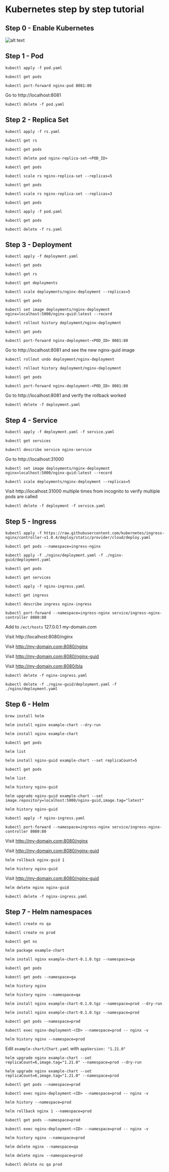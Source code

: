 # Kubernetes step by step tutorial

## Step 0 - Enable Kubernetes
![alt text](k8s.png "k8s enabled")

## Step 1 - Pod
```kubectl apply -f pod.yaml```

```kubectl get pods```

```kubectl port-forward nginx-pod 8081:80```

Go to http://localhost:8081

```kubectl delete -f pod.yaml```


## Step 2 - Replica Set

```kubectl apply -f rs.yaml```

```kubectl get rs```

```kubectl get pods```

```kubectl delete pod nginx-replica-set-<POD_ID>```

```kubectl get pods```

```kubectl scale rs nginx-replica-set --replicas=5```

```kubectl get pods```

```kubectl scale rs nginx-replica-set --replicas=3```

```kubectl get pods```

```kubectl apply -f pod.yaml```

```kubectl get pods```

```kubectl delete -f rs.yaml```

## Step 3 - Deployment

```kubectl apply -f deployment.yaml```

```kubectl get pods```

```kubectl get rs```

```kubectl get deployments```

```kubectl scale deployments/nginx-deployment --replicas=5```

```kubectl get pods```

```kubectl set image deployments/nginx-deployment nginx=localhost:5000/nginx-guid:latest --record```

```kubectl rollout history deployment/nginx-deployment```

```kubectl get pods```

```kubectl port-forward nginx-deployment-<POD_ID> 8081:80```

Go to http://localhost:8081 and see the new nginx-guid image

```kubectl rollout undo deployment/nginx-deployment```

```kubectl rollout history deployment/nginx-deployment```

```kubectl get pods```

```kubectl port-forward nginx-deployment-<POD_ID> 8081:80```

Go to http://localhost:8081 and verify the rollback worked

```kubectl delete -f deployment.yaml```

## Step 4 - Service

```kubectl apply -f deployment.yaml -f service.yaml```

```kubectl get services```

```kubectl describe service nginx-service```

Go to http://localhost:31000

```kubectl set image deployments/nginx-deployment nginx=localhost:5000/nginx-guid:latest --record```

```kubectl scale deployments/nginx-deployment --replicas=5```

Visit http://localhost:31000 multiple times from incognito to verify multiple pods are called

```kubectl delete -f deployment -f service.yaml```

## Step 5 - Ingress

```kubectl apply -f https://raw.githubusercontent.com/kubernetes/ingress-nginx/controller-v1.0.4/deploy/static/provider/cloud/deploy.yaml```

```kubectl get pods --namespace=ingress-nginx```

```kubectl apply -f ./nginx/deployment.yaml -f ./nginx-guid/deployment.yaml```

```kubectl get pods```

```kubectl get services```

```kubectl apply -f nginx-ingress.yaml```

```kubectl get ingress```

```kubectl describe ingress nginx-ingress```

```kubectl port-forward --namespace=ingress-nginx service/ingress-nginx-controller 8080:80```

Add to ```/ect/hosts``` 127.0.0.1 my-domain.com 

Visit http://localhost:8080/nginx

Visit http://my-domain.com:8080/nginx

Visit http://my-domain.com:8080/nginx-guid

Visit http://my-domain.com:8080/bla

```kubectl delete -f nginx-ingress.yaml```

```kubectl delete -f ./nginx-guid/deployment.yaml -f ./nginx/deployment.yaml```

## Step 6 - Helm

```brew install helm```

```helm install nginx example-chart --dry-run```

```helm install nginx example-chart```

```kubectl get pods```

```helm list```

```helm install nginx-guid example-chart --set replicaCount=5```

```kubectl get pods```

```helm list```

```helm history nginx-guid```

```helm upgrade nginx-guid example-chart --set image.repository=localhost:5000/nginx-guid,image.tag="latest"```

```helm history nginx-guid```

```kubectl apply -f nginx-ingress.yaml```

```kubectl port-forward --namespace=ingress-nginx service/ingress-nginx-controller 8080:80```

Visit http://my-domain.com:8080/nginx

Visit http://my-domain.com:8080/nginx-guid

```helm rollback nginx-guid 1```

```helm history nginx-guid```

Visit http://my-domain.com:8080/nginx-guid

```helm delete nginx nginx-guid```

```kubectl delete -f nginx-ingress.yaml```

## Step 7 - Helm namespaces

```kubectl create ns qa```

```kubectl create ns prod```

```kubectl get ns```

```helm package example-chart```

```helm install nginx example-chart-0.1.0.tgz --namespace=qa```

```kubectl get pods```

```kubectl get pods --namespace=qa```

```helm history nginx```

```helm history nginx --namespace=qa```

```helm install nginx example-chart-0.1.0.tgz --namespace=prod --dry-run```

```helm install nginx example-chart-0.1.0.tgz --namespace=prod```

```kubectl get pods --namespace=prod```

```kubectl exec nginx-deployment-<ID> --namespace=prod -- nginx -v```

```helm history nginx --namespace=prod```

Edit `example-chart/Chart.yaml` with `appVersion: "1.21.0"`

```helm upgrade nginx example-chart --set replicaCount=6,image.tag="1.21.0" --namespace=prod --dry-run```

```helm upgrade nginx example-chart --set replicaCount=6,image.tag="1.21.0" --namespace=prod```

```kubectl get pods --namespace=prod```

```kubectl exec nginx-deployment-<ID> --namespace=prod -- nginx -v```

```helm history --namespace=prod```

```helm rollback nginx 1 --namespace=prod```

```kubectl get pods --namespace=prod```

```kubectl exec nginx-deployment-<ID> --namespace=prod -- nginx -v```

```helm history nginx --namespace=prod```

```helm delete nginx --namespace=qa```

```helm delete nginx --namespace=prod``` 

```kubectl delete ns qa prod```
